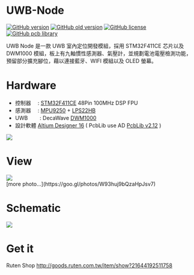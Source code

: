 UWB-Node
========
[![GitHub version](https://img.shields.io/badge/version-v1.2-brightgreen.svg)](https://github.com/KitSprout/UWB-Node)
[![GitHub old version](https://img.shields.io/badge/old%20version-%20v1.0-green.svg)](https://github.com/KitSprout/UWB-Node/releases/tag/v1.0)
[![GitHub license](https://img.shields.io/badge/license-%20MIT%20%2F%20CC%20BY--SA%204.0-blue.svg)](https://github.com/KitSprout/UWB-Node/blob/master/LICENSE)
[![GitHub pcb library](https://img.shields.io/badge/pcb%20library-%20v2.12-yellow.svg)](https://github.com/KitSprout/AltiumDesigner_PcbLibrary/releases/tag/v2.12)

UWB Node 是一款 UWB 室內定位開發模組，採用 STM32F411CE 芯片以及 DWM1000 模組，板上有九軸慣性感測器、氣壓計，並規劃電池電壓檢測功能，預留部分擴充腳位，藉以連接藍牙、WIFI 模組以及 OLED 螢幕。

Hardware
========
* 控制器　 : [STM32F411CE](http://www.st.com/web/en/catalog/mmc/FM141/SC1169/SS1577/LN1877/PF260148) 48Pin 100MHz DSP FPU
* 感測器　 : [MPU9250](https://www.invensense.com/products/motion-tracking/9-axis/mpu-9250/) + [LPS22HB](http://www.st.com/content/st_com/en/products/mems-and-sensors/pressure-sensors/lps22hb.html)
* UWB　　 : DecaWave [DWM1000](http://www.decawave.com/products/dwm1000-module)
* 設計軟體 [Altium Designer 16](http://www.altium.com/en/products/altium-designer) ( PcbLib use AD [PcbLib v2.12](https://github.com/KitSprout/AltiumDesigner_PcbLibrary/releases/tag/v2.12) )

<img src="https://lh3.googleusercontent.com/pQ7BopdjN-gVYOG8wm8I_R0amw77cDrUzewzARG8QNo_p4aVc2wkJQYsrMeRPm0QME2RE9v7uvN7XYaHzIq5KpJ5QTPE6zgiab9SlENyY6HeMo6gvfN_VN8rlICWM1hCoh-hBtQDuU4a1mNY2GB_48JGpFoviRlp3c4zyV5JxC1_cg5ltCCD-C71ARulXYUSfAZPmx2rK98cbVpwSIGSJugkxpqMxMQnjBkcSp-C2XwHUq6wZAo76RbzJnHx9ZTqQblGVyCjoXMIdWlc9CcuwS9BBVyAbBPJ16gmKn-HdPZvG2w13C6g0TO30680J1QOouhlGbqHKRIPfvnjzG736Niny6bORYA0CfWV2fqMH_KSNbM6Rc1c2OB85N8buGm1uvxfOMDr8E6fC796tKJsUtV0RZTZXKW9SRj-JbhN2GwggpjN0gKts2xCjquweDuIiomtDytirDATeg41_eJorwWWdLU9w9m-j47RyrfpvJE9fbBBkcJkNu9IssG5qUq0GxmDJK_rl0d_rtf_l3eQF4_6UBxoyjp21zvVTEWZQXEkMaeQhgiliP0eSdRir3dXMkxXbN8UW3oZN_e6FRJ-j-Rg8puhYWdpPvTASk2LtPLUJX1n=w1065-h770-no"/>

View
========
<img src="https://lh3.googleusercontent.com/253C_XjY5QrzkHj9jU5nW3GMJcE52MzS_0MwQulyRT63yu781R0tdCL0rWfQaiV8sXaUT0I6d5OgwsMB9My000SVux2-vEmrsWV5tgWydhWRkmgSoEXkY0SYKR8qYvExFk4hTj0quaUUnFTtCpERlNZoz_tkWPgwP-zAzX3fqZv7mIMz6UQO7LlWbBCS3IfKJa1B9ntHs0Xvi_hGc-ISfVA7eelV2LgXCVztlQ-I2cWI9V54Wn4Nr56NP7YbvvyeUh3wdHxPXEpZX_sF7_--D-8PmWsNjrD0HgDEFhLvf1pM7PtLoxNElu-I5Mq2TX7L2utC7p6Zr096hl5CNhfXCMA95lqz-B-7O9F_ekBXBKo4Tz84rnwTeXk5JCLiVZILCrG4kxx7ts1SiblQ59_py_vzDciMiC5gQ9HhB-aNfGUzrEjjMQadlMLjEvrIQU87K7pShsMYe8a7JnPwKLAalBVVc91Ykyeq_pCtY7Gn6bAXCMt4CKCD48XaEpkTCK1qwmUXRez3NHHnjRyRVfuYJVcC-zmqZJQj6SmAyMRvTNQhdhgHatE6LjM_y5-aO_zihuQpMivVdncazjrAmNaBW2NIw8TmAxLCkOHt_z8PktN4p6XE=w1027-h770-no"/>

<br />
[more photo...](https://goo.gl/photos/W93huj9bQzaHpJsv7)

Schematic
========
<img src="https://lh3.googleusercontent.com/e1kFH0VYdga2kUgn1RYbRyb9w9bVBomTIqkBuT80-z-KbchTS7NkgXQrkw4rjkJdK-hA0vE8ZF4Fb2LzJ5zKidpfvaGNhR4ZDVAFzh4sCjOxRpTShdKrjCMupd21vXxKEQGyOrQ9JZCX0thS1MsKS6_Hb__LlaSjvffHqkmsvx8Os1Qoe0TiNFQTQphq5nilW9-_wcKPnHuqEFAer18CPccYBHzlv5VNDcHCGAUqQR7ojt5UZn1KgYEOAIBWZf31n6wXaeD7vJQI8btL9d16YDID9CwC-ujo90QFheJMCt3_gLY40534U5QSv1y1PP8hETZIuWd_Te4qc17PqbgnKJf1muKMrXpQjToZvNTWytkQIwCyCsBbhEaUJUfk3g13OtQ6GV4xbc7EPZeqNi3OzrVdzwt4SquvpXX4eeptnb1euZO75GbXTThOmvAThX61HHdZ2Q_vLYtFD5pffRLHHbxOCOVD6cWu1ILH1SqQ6VcPv1WBFuN2i6fMnfgQhGE5TpWXE7sGZUKCClgHEyFdZtzKOAZLawXVCH_cH_roktU-DYgg1zIMFU6KdVhEuuYDZcz5PdspoSNT4Qg8-bSsuOaAR9K06fsweQqc0hgdOPNsCnlV=w990-h770-no"/>

Get it
========
Ruten Shop http://goods.ruten.com.tw/item/show?21644192511758

